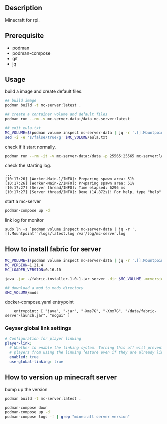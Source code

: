 
## Description

Minecraft for rpi.

## Prerequisite

* podman
* podman-compose
* git
* jq

## Usage

build a image and create default files.

```bash
## build image
podman build -t mc-server:latest .

## create a container volume and default files
podman run --rm -v mc-server-data:/data mc-server:latest

## edit eula.txt
MC_VOLUME=$(podman volume inspect mc-server-data | jq -r '.[].Mountpoint')
sed -i -e 's/false/true/g' $MC_VOLUME/eula.txt
```

check if it start normally.

```bash
podman run --rm -it -v mc-server-data:/data -p 25565:25565 mc-server:latest
```

check the starting log.

```
...
[10:17:26] [Worker-Main-1/INFO]: Preparing spawn area: 51%
[10:17:26] [Worker-Main-2/INFO]: Preparing spawn area: 51%
[10:17:27] [Server thread/INFO]: Time elapsed: 6296 ms
[10:17:27] [Server thread/INFO]: Done (14.872s)! For help, type "help"
```

start a mc-server

```bash
podman-compose up -d
```

link log for monitor

```
sudo ln -s `podman volume inspect mc-server-data | jq -r '.[].Mountpoint'`/logs/latest.log /var/log/mc-server.log
```

## How to install fabric for server

```bash
MC_VOLUME=$(podman volume inspect mc-server-data | jq -r '.[].Mountpoint')
MC_VERSION=1.21.4
MC_LOADER_VERSION=0.16.10

java -jar ./fabric-installer-1.0.1.jar server -dir $MC_VOLUME -mcversion $MC_VERSION -loader $MC_LOADER_VERSION -downloadMinecraft
```

```bash
## download a mod to mods directory
$MC_VOLUME/mods
```

docker-compose.yaml entrypoint

```
    entrypoint: [ "java", "-jar", "-Xms7G", "-Xmx7G", "/data/fabric-server-launch.jar", "nogui" ]
```

### Geyser global link settings

```yaml
# Configuration for player linking
player-link:
  # Whether to enable the linking system. Turning this off will prevent
  # players from using the linking feature even if they are already linked.
  enabled: true
  use-global-linking: true
```

## How to version up minecraft server

bump up the version 

```bash
podman build -t mc-server:latest .

podman-compose down
podman-compose up -d
podman-compose logs -f | grep "minecraft server version"
```

